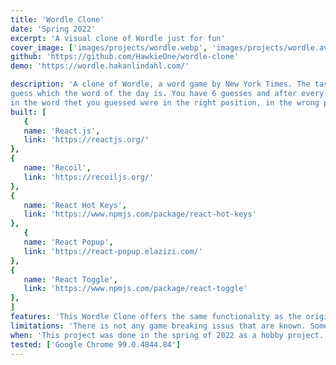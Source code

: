 ```yaml
---
title: 'Wordle Clone'
date: 'Spring 2022'
excerpt: 'A visual clone of Wordle just for fun'
cover_image: ['images/projects/wordle.webp', 'images/projects/wordle.avif']
github: 'https://github.com/HawkieOne/wordle-clone'
demo: 'https://wordle.hakanlindahl.com/'

description: 'A clone of Wordle, a word game by New York Times. The task in the game is to 
guess which the word of the day is. You have 6 guesses and after every guess you get which letters
in the word thet you guessed were in the right position, in the wrong position or not in the word. My clone is similar to the original wordle but there are some differences. For example you can play how many times you want in the clone.'
built: [
   {
   name: 'React.js',
   link: 'https://reactjs.org/'
},
{
   name: 'Recoil',
   link: 'https://recoiljs.org/'
},
{
   name: 'React Hot Keys',
   link: 'https://www.npmjs.com/package/react-hot-keys'
},
   {
   name: 'React Popup',
   link: 'https://react-popup.elazizi.com/'
},
{
   name: 'React Toggle',
   link: 'https://www.npmjs.com/package/react-toggle'
},
]
features: 'This Wordle Clone offers the same functionality as the original game. You can write letters to form words through either a keyboard or by pressing the visual keyboard on the screen. This works on mobile as well. When you have written a word you can guess that that word is the correct word. If you only writes four letter you will get a visual error of this. If your word does not exist in the english dictionary you will also get a visual error of this. When you have guessed the correct word you will see some statistics of all your wordle clone games.'
limitations: 'There is not any game breaking issus that are known. Some future further development areas is improving the light mode and add better animations.'
when: 'This project was done in the spring of 2022 as a hobby project. I had been playing Wordle and came up with the idea myself. The app is built from the ground by only me and by no help of any tutorials. '
tested: ['Google Chrome 99.0.4844.84']
---
```

